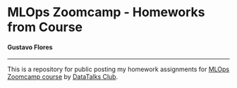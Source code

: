 # MLOps Zoomcamp - Homeworks from Course
#### Gustavo Flores

---
This is a repository for public posting my homework assignments for [MLOps Zoomcamp course](https://github.com/DataTalksClub/mlops-zoomcamp) by [DataTalks Club](https://datatalks.club/).
